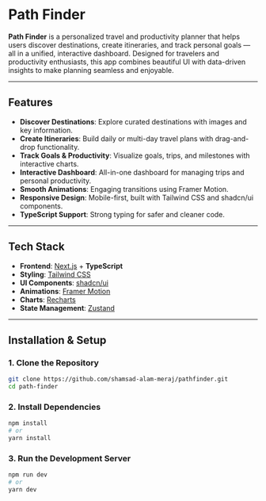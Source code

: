 # Path Finder

**Path Finder** is a personalized travel and productivity planner that helps users discover destinations, create itineraries, and track personal goals — all in a unified, interactive dashboard. Designed for travelers and productivity enthusiasts, this app combines beautiful UI with data-driven insights to make planning seamless and enjoyable.

---

## Features

- **Discover Destinations**: Explore curated destinations with images and key information.
- **Create Itineraries**: Build daily or multi-day travel plans with drag-and-drop functionality.
- **Track Goals & Productivity**: Visualize goals, trips, and milestones with interactive charts.
- **Interactive Dashboard**: All-in-one dashboard for managing trips and personal productivity.
- **Smooth Animations**: Engaging transitions using Framer Motion.
- **Responsive Design**: Mobile-first, built with Tailwind CSS and shadcn/ui components.
- **TypeScript Support**: Strong typing for safer and cleaner code.

---

## Tech Stack

- **Frontend**: [Next.js](https://nextjs.org/) + **TypeScript**
- **Styling**: [Tailwind CSS](https://tailwindcss.com/)
- **UI Components**: [shadcn/ui](https://ui.shadcn.com/)
- **Animations**: [Framer Motion](https://www.framer.com/motion/)
- **Charts**: [Recharts](https://recharts.org/en-US/)
- **State Management**: [Zustand](https://zustand-demo.pmnd.rs/)

---

## Installation & Setup

### 1. Clone the Repository

```bash
git clone https://github.com/shamsad-alam-meraj/pathfinder.git
cd path-finder
```

### 2. Install Dependencies

```bash
npm install
# or
yarn install
```

### 3. Run the Development Server

```bash
npm run dev
# or
yarn dev
```

